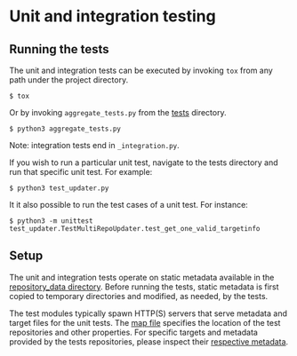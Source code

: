 # Unit and integration testing

## Running the tests
The unit and integration tests can be executed by invoking `tox` from any
path under the project directory.

```
$ tox
```

Or by invoking `aggregate_tests.py` from the
[tests](https://github.com/theupdateframework/tuf/tree/develop/tests)
directory.

```
$ python3 aggregate_tests.py
```

Note: integration tests end in `_integration.py`.

If you wish to run a particular unit test, navigate to the tests directory and
run that specific unit test.  For example:

```
$ python3 test_updater.py
```

It it also possible to run the test cases of a unit test.  For instance:

```
$ python3 -m unittest test_updater.TestMultiRepoUpdater.test_get_one_valid_targetinfo
```

## Setup
The unit and integration tests operate on static metadata available in the
[repository_data
directory](https://github.com/theupdateframework/tuf/tree/develop/tests/repository_data/).
Before running the tests, static metadata is first copied to temporary
directories and modified, as needed, by the tests.

The test modules typically spawn HTTP(S) servers that serve metadata and target
files for the unit tests.  The [map
file](https://github.com/theupdateframework/tuf/tree/develop/tests/repository_data)
specifies the location of the test repositories and other properties.  For
specific targets and metadata provided by the tests repositories, please
inspect their [respective
metadata](https://github.com/theupdateframework/tuf/tree/develop/tests/repository_data/repository).

